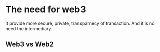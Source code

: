 # The need for web3
It provide more secure, private, transparnecy of transaction. And it is no need the intermediary.

## Web3 vs Web2
